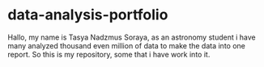 # data-analysis-portfolio

Hallo, my name is Tasya Nadzmus Soraya, as an astronomy student i have many analyzed thousand even million of data to make the data into one report. 
So this is my repository, some that i have work into it. 
